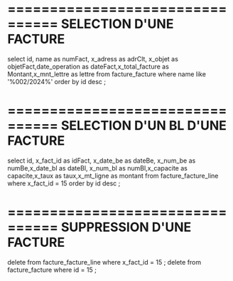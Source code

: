 ================================
SELECTION D'UNE FACTURE
================================
select id, name as numFact, x_adress as adrClt, x_objet as objetFact,date_operation as dateFact,x_total_facture as Montant,x_mnt_lettre as lettre from facture_facture where name like '%002/2024%' order by id desc ;


================================
SELECTION D'UN BL D'UNE FACTURE
================================
select id, x_fact_id as idFact, x_date_be  as dateBe, x_num_be as numBe,x_date_bl  as dateBl, x_num_bl as numBl,x_capacite as capacite,x_taux as taux,x_mt_ligne as montant from facture_facture_line where x_fact_id = 15 order by id desc ;

================================
SUPPRESSION D'UNE FACTURE
================================
delete from facture_facture_line where x_fact_id = 15 ;
delete from facture_facture where id = 15 ;

